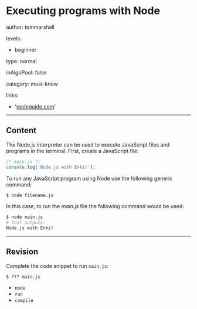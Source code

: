 # Executing programs with Node
author: tommarshall

levels:

  - beginner

type: normal

inAlgoPool: false

category: must-know

links:
- '[nodeguide.com](http://nodeguide.com/beginner.html#the-interactive-node.js-shell)'

---
## Content

The Node.js interpreter can be used to execute JavaScript files and programs in the terminal. First, create a JavaScript file:
```javascript
/* main.js */
console.log('Node.js with Enki!');
```
To run any JavaScript program using Node use the following generic command:

```bash
$ node filename.js
```

In this case, to run the *main.js* file the following command would be used:

```bash
$ node main.js
# that outputs:
Node.js with Enki!
```

---
## Revision

Complete the code snippet to run `main.js`:
```
$ ??? main.js
```

* `node`
* `run`
* `compile`
